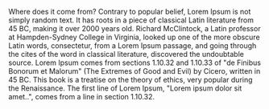 Where does it come from?
Contrary to popular belief, Lorem Ipsum is not simply random text. 
It has roots in a piece of classical Latin literature from 45 BC, making it over 2000 years old. 
Richard McClintock, a Latin professor at Hampden-Sydney College in Virginia, 
looked up one of the more obscure Latin words, consectetur, from a Lorem Ipsum passage,
and going through the cites of the word in classical literature, 
discovered the undoubtable source. 
Lorem Ipsum comes from sections 1.10.32 and 1.10.33 of "de Finibus Bonorum et Malorum" 
(The Extremes of Good and Evil) by Cicero, written in 45 BC. 
This book is a treatise on the theory of ethics, very popular during the Renaissance. 
The first line of Lorem Ipsum, "Lorem ipsum dolor sit amet..", 
comes from a line in section 1.10.32.